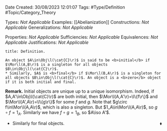 <div class="topSpace"></div>

Date Created: 30/08/2023 12:01:07
Tags: #Type/Definition #Topic/Category_Theory

Types: <i>Not Applicable</i>
Examples: [[Abelianization]]
Constructions: <i>Not Applicable</i>
Generalizations: <i>Not Applicable</i>

Properties: <i>Not Applicable</i>
Sufficiencies: <i>Not Applicable</i>
Equivalences: <i>Not Applicable</i>
Justifications: <i>Not Applicable</i>

``` ad-Definition
title: Definition.

An object $A\in\Obj\l(\cat{C}\r)$ is said to be <b>initial</b> if $\Mor\l(A,B\r)$ is a singleton for all objects $B\in\Obj\l(\cat{C}\r)$.
* Similarly, $A$ is <b>final</b> if $\Mor\l(B,A\r)$ is a singleton for all objects $B\in\Obj\l(\cat{C}\r)$. An object is a <b>zero</b> object if it is both initial and final.

```

<b>Remark.</b> Initial objects are unique up to a unique isomorphism. Indeed, if $A,A'\in\Obj\l(\cat{C}\r)$ are both initial, then $\Mor\l(A,A'\r)=\l\{f\r\}$ and $\Mor\l(A',A\r)=\l\{g\r\}$ for some $f$ and $g$. Note that $g\circ f\in\Mor\l(A,A\r)$, which is also a singleton. But $1_A\in\Mor\l(A,A\r)$, so $g\circ f=1_A$. Similarly we have $f\circ g=1_B$, so $A\iso A'$.
* Similarly for final objects.<span style="float:right;">$\blacklozenge$</span>
